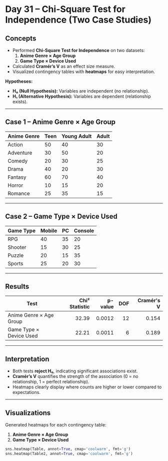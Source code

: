 # Day 31 – Chi-Square Test for Independence (Two Case Studies)

## Concepts
- Performed **Chi-Square Test for Independence** on two datasets:
  1. **Anime Genre × Age Group**
  2. **Game Type × Device Used**
- Calculated **Cramér’s V** as an effect size measure.
- Visualized contingency tables with **heatmaps** for easy interpretation.

**Hypotheses:**
- **H₀ (Null Hypothesis):** Variables are independent (no relationship).
- **H₁ (Alternative Hypothesis):** Variables are dependent (relationship exists).

---

## Case 1 – Anime Genre × Age Group

| Anime Genre | Teen | Young Adult | Adult |
|-------------|------|-------------|-------|
| Action      | 50   | 40          | 30    |
| Adventure   | 30   | 50          | 20    |
| Comedy      | 20   | 30          | 25    |
| Drama       | 40   | 20          | 30    |
| Fantasy     | 60   | 70          | 40    |
| Horror      | 10   | 15          | 20    |
| Romance     | 25   | 35          | 15    |

---

## Case 2 – Game Type × Device Used

| Game Type | Mobile | PC | Console |
|-----------|--------|----|---------|
| RPG       | 40     | 35 | 20      |
| Shooter   | 15     | 30 | 25      |
| Puzzle    | 20     | 15 | 35      |
| Sports    | 25     | 20 | 30      |

---

## Results

| Test                             | Chi² Statistic | p-value | DOF | Cramér's V |
|----------------------------------|---------------:|--------:|----:|-----------:|
| Anime Genre × Age Group          |  32.39         | 0.0012  | 12  | 0.154      |
| Game Type × Device Used          |  22.21         | 0.0011  | 6   | 0.189      |

---

## Interpretation
- Both tests **reject H₀**, indicating significant associations exist.
- **Cramér’s V** quantifies the strength of the association (0 = no relationship, 1 = perfect relationship).
- Heatmaps clearly display where counts are higher or lower compared to expectations.

---

## Visualizations
Generated heatmaps for each contingency table:

1. **Anime Genre × Age Group**
2. **Game Type × Device Used**

```python
sns.heatmap(Table, annot=True, cmap='coolwarm', fmt='g')
sns.heatmap(Table2, annot=True, cmap='coolwarm', fmt='g')
